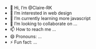- 👋 Hi, I’m @Claire-RK
- 👀 I’m interested in web design
- 🌱 I’m currently learning more javascript 
- 💞️ I’m looking to collaborate on ...
- 📫 How to reach me ...
- 😄 Pronouns: ...
- ⚡ Fun fact: ...

<!---
Claire-RK/Claire-RK is a ✨ special ✨ repository because its `README.md` (this file) appears on your GitHub profile.
You can click the Preview link to take a look at your changes.
--->
